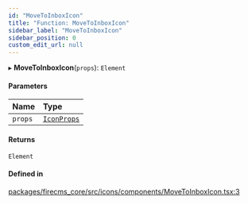 ```yaml
---
id: "MoveToInboxIcon"
title: "Function: MoveToInboxIcon"
sidebar_label: "MoveToInboxIcon"
sidebar_position: 0
custom_edit_url: null
---
```


▸ **MoveToInboxIcon**(`props`): `Element`

#### Parameters

| Name | Type |
| :------ | :------ |
| `props` | [`IconProps`](../types/IconProps.md) |

#### Returns

`Element`

#### Defined in

[packages/firecms_core/src/icons/components/MoveToInboxIcon.tsx:3](https://github.com/FireCMSco/firecms/blob/d45f3739/packages/firecms_core/src/icons/components/MoveToInboxIcon.tsx#L3)
